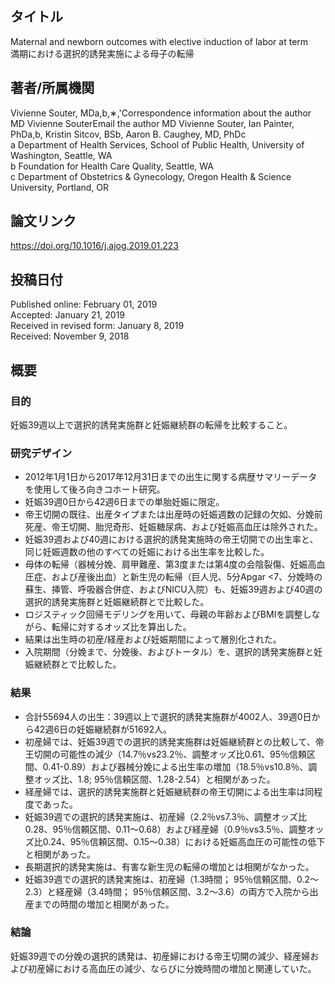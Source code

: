 ## タイトル
Maternal and newborn outcomes with elective induction of labor at term  
満期における選択的誘発実施による母子の転帰

## 著者/所属機関
Vivienne Souter, MDa,b,∗,'Correspondence information about the author MD Vivienne SouterEmail the author MD Vivienne Souter, Ian Painter, PhDa,b, Kristin Sitcov, BSb, Aaron B. Caughey, MD, PhDc  
a Department of Health Services, School of Public Health, University of Washington, Seattle, WA  
b Foundation for Health Care Quality, Seattle, WA  
c Department of Obstetrics & Gynecology, Oregon Health & Science University, Portland, OR

## 論文リンク
https://doi.org/10.1016/j.ajog.2019.01.223

## 投稿日付
Published online: February 01, 2019  
Accepted: January 21, 2019  
Received in revised form: January 8, 2019  
Received: November 9, 2018

## 概要
### 目的
妊娠39週以上で選択的誘発実施群と妊娠継続群の転帰を比較すること。

### 研究デザイン
* 2012年1月1日から2017年12月31日までの出生に関する病歴サマリーデータを使用して後ろ向きコホート研究。
* 妊娠39週0日から42週6日までの単胎妊娠に限定。
* 帝王切開の既往、出産タイプまたは出産時の妊娠週数の記録の欠如、分娩前死産、帝王切開、胎児奇形、妊娠糖尿病、および妊娠高血圧は除外された。
* 妊娠39週および40週における選択的誘発実施時の帝王切開での出生率と、同じ妊娠週数の他のすべての妊娠における出生率を比較した。
* 母体の転帰（器械分娩、肩甲難産、第3度または第4度の会陰裂傷、妊娠高血圧症、および産後出血）と新生児の転帰（巨人児、5分Apgar <7、分娩時の蘇生、挿管、呼吸器合併症、およびNICU入院）も、妊娠39週および40週の選択的誘発実施群と妊娠継続群とで比較した。
* ロジスティック回帰モデリングを用いて、母親の年齢およびBMIを調整しながら、転帰に対するオッズ比を算出した。
* 結果は出生時の初産/経産および妊娠期間によって層別化された。
* 入院期間（分娩まで、分娩後、およびトータル）を、選択的誘発実施群と妊娠継続群とで比較した。

### 結果
* 合計55694人の出生：39週以上で選択的誘発実施群が4002人、39週0日から42週6日の妊娠継続群が51692人。
* 初産婦では、妊娠39週での選択的誘発実施群は妊娠継続群との比較して、帝王切開の可能性の減少（14.7％vs23.2％、調整オッズ比0.61、95％信頼区間、0.41-0.89）および器械分娩による出生率の増加（18.5％vs10.8％、調整オッズ比、1.8; 95％信頼区間、1.28-2.54）と相関があった。
* 経産婦では、選択的誘発実施群と妊娠継続群の帝王切開による出生率は同程度であった。
* 妊娠39週での選択的誘発実施は、初産婦（2.2％vs7.3％、調整オッズ比0.28、95％信頼区間、0.11〜0.68）および経産婦（0.9％vs3.5％、調整オッズ比0.24、95％信頼区間、0.15〜0.38）における妊娠高血圧の可能性の低下と相関があった。
* 長期選択的誘発実施は、有害な新生児の転帰の増加とは相関がなかった。
* 妊娠39週での選択的誘発実施は、初産婦（1.3時間； 95％信頼区間、0.2〜2.3）と経産婦（3.4時間； 95％信頼区間、3.2〜3.6）の両方で入院から出産までの時間の増加と相関があった。

### 結論
妊娠39週での分娩の選択的誘発は、初産婦における帝王切開の減少、経産婦および初産婦における高血圧の減少、ならびに分娩時間の増加と関連していた。
